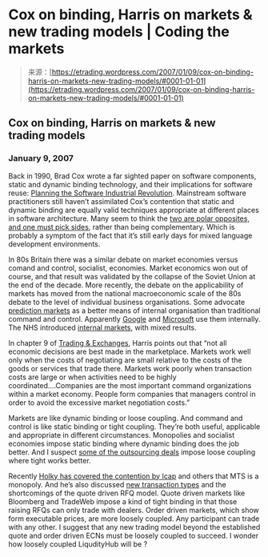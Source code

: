 <!--yml
category: 未分类
date: 2024-05-12 19:48:38
-->

# Cox on binding, Harris on markets & new trading models | Coding the markets

> 来源：[https://etrading.wordpress.com/2007/01/09/cox-on-binding-harris-on-markets-new-trading-models/#0001-01-01](https://etrading.wordpress.com/2007/01/09/cox-on-binding-harris-on-markets-new-trading-models/#0001-01-01)

## Cox on binding, Harris on markets & new trading models

### January 9, 2007

Back in 1990, Brad Cox wrote a far sighted paper on software components, static and dynamic binding technology, and their implications for software reuse: [Planning the Software Industrial Revolution](http://www.virtualschool.edu/cox/pub/PSIR/). Mainstream software practitioners still haven’t assimilated Cox’s contention that static and dynamic binding are equally valid techniques appropriate at different places in software architecture. Many seem to think the [two are polar opposites, and one must pick sides](http://www.mindview.net/WebLog/log-0052), rather than being complementary. Which is probably a symptom of the fact that it’s still early days for mixed language development environments.

In 80s Britain there was a similar debate on market economies versus comand and control, socialist, economies. Market economics won out of course, and that result was validated by the collapse of the Soviet Union at the end of the decade. More recently, the debate on the applicability of markets has moved from the national macroeconomic scale of the 80s debate to the level of individual business organisations. Some advocate [prediction markets](http://http://en.wikipedia.org/wiki/Decision_market) as a better means of internal organisation than traditional command and control. Apparently [Google](http://www.google.com) and [Microsoft](http://www.microsoft.com) use them internally. The NHS introduced [internal markets](http://www.nhs.uk/England/AboutTheNhs/History/1988To1997.cmsx), with mixed results.

In chapter 9 of [Trading & Exchanges](http://www.tradingandexchanges.com), Harris points out that “not all economic decisions are best made in the marketplace. Markets work well only when the costs of negotiating are small relative to the costs of the goods or services that trade there. Markets work poorly when transaction costs are large or when activities need to be highly coordinated….Companies are the most important command organizations within a market economy. People form companies that managers control in order to avoid the excessive market negotiation costs.”

Markets are like dynamic binding or loose coupling. And command and control is like static binding or tight coupling. They’re both useful, applicable and appropriate in different circumstances. Monopolies and socialist economies impose static binding where dynamic binding does the job better. And I suspect [some of the outsourcing deals](http://www.finextra.com/fullstory.asp?id=13203) impose loose coupling where tight works better.

Recently [Holky has covered the contention by Icap](http://http://mostly.wordpress.com/2006/12/04/epda-attacks-government-bond-market-restrictions) and others that MTS is a monopoly. And he’s also discussed [new transaction types](http://mostly.wordpress.com/2006/11/30/bond-market-resists-algorithmic-trading/) and the shortcomings of the quote driven RFQ model. Quote driven markets like Bloomberg and TradeWeb impose a kind of tight binding in that those raising RFQs can only trade with dealers. Order driven markets, which show form executable prices, are more loosely coupled. Any participant can trade with any other. I suggest that any new trading model beyond the established quote and order driven ECNs must be loosely coupled to succeed. I wonder how loosely coupled LiqudityHub will be ?